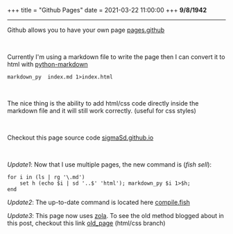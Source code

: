 +++
title = "Github Pages"
date = 2021-03-22 11:00:00
+++
**9/8/1942**

---

Github allows you to have your own page [pages.github](https://pages.github.com/)

<br/>

Currently I'm using a markdown file to write the page then I can convert it to html with [python-markdown](https://python-markdown.github.io/)

`markdown_py  index.md 1>index.html`

<br/>

The nice thing is the ability to add html/css code directly inside the markdown file and it will still work correctly. (useful for css styles)

<br/>

Checkout this page source code [sigmaSd.github.io](https://github.com/sigmaSd/sigmaSd.github.io)

<br/>

*Update1*: Now that I use multiple pages, the new command is (*fish sell*):

```fish
for i in (ls | rg '\.md')
	set h (echo $i | sd '..$' 'html'); markdown_py $i 1>$h;
end
```

*Update2*: The up-to-date command is located here [compile.fish](https://github.com/sigmaSd/sigmaSd.github.io/blob/simple_html%2Bcss/compile.fish)

*Update3*: This page now uses [zola](https://www.getzola.org/). To see the old method blogged about in this post, checkout this link [old_page](https://github.com/sigmaSd/sigmaSd.github.io/tree/simple_html+css) (html/css branch)
